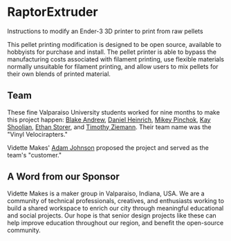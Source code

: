 # RaptorExtruder
Instructions to modify an Ender-3 3D printer to print from raw pellets

This pellet printing modification is designed to be open source, available to hobbyists for purchase and install. The pellet printer is able to bypass the manufacturing costs associated with filament printing, use flexible materials normally unsuitable for filament printing, and allow users to mix pellets for their own blends of printed material.

## Team
These fine Valparaiso University students worked for nine months to make this project happen:  [Blake Andrew](mailto:blake.andrew@valpo.edu), [Daniel Heinrich](mailto:daniel.heinrich@valpo.edu), [Mikey Pinchok](mailto:mikey.pinchok@valpo.edu), [Kay Shoolian](mailto:kay.shoolian@valpo.edu), [Ethan Storer](mailto:ethan.storer@valpo.edu), and [Timothy Ziemann](mailto:timothy.ziemann@valpo.edu).  Their team name was the "Vinyl Velocirapters."

Vidette Makes' [Adam Johnson](mailto:ajohnson@videttemakes.org) proposed the project and served as the team's "customer."

## A Word from our Sponsor
Vidette Makes is a maker group in Valparaiso, Indiana, USA. We are a community of technical professionals, creatives, and enthusiasts working to build a shared workspace to enrich our city through meaningful educational and social projects. Our hope is that senior design projects like these can help improve education throughout our region, and benefit the open-source community.
